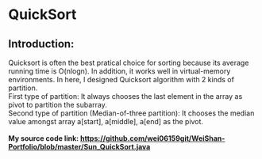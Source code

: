 # QuickSort
## Introduction: 
Quicksort is often the best pratical choice for sorting because its average running time is O(nlogn). In addition, it works well in virtual-memory environments. In here, I designed Quicksort algorithm with 2 kinds of partition.
<br>First type of partition: It always chooses the last element in the array as pivot to partition the subarray.
<br>Second type of partition (Median-of-three partition): It chooses the median value amongst array a[start], a[middle], a[end] as the pivot. </br>
<br><b>My source code link: https://github.com/wei06159git/WeiShan-Portfolio/blob/master/Sun_QuickSort.java</b></br> 

